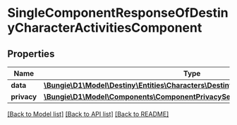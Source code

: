 # SingleComponentResponseOfDestinyCharacterActivitiesComponent

## Properties
Name | Type | Description | Notes
------------ | ------------- | ------------- | -------------
**data** | [**\Bungie\D1\Model\Destiny\Entities\Characters\DestinyCharacterActivitiesComponent**](DestinyCharacterActivitiesComponent.md) |  | [optional] 
**privacy** | [**\Bungie\D1\Model\Components\ComponentPrivacySetting**](ComponentPrivacySetting.md) |  | [optional] 

[[Back to Model list]](../README.md#documentation-for-models) [[Back to API list]](../README.md#documentation-for-api-endpoints) [[Back to README]](../README.md)


